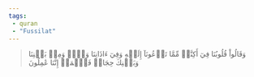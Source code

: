 ```yaml
---
tags: 
 - quran 
 - "Fussilat"
---
```


> وَقَالُواْ قُلُوبُنَا فِيٓ أَكِنَّةٖ مِّمَّا تَدۡعُونَآ إِلَيۡهِ وَفِيٓ ءَاذَانِنَا وَقۡرٞ وَمِنۢ بَيۡنِنَا وَبَيۡنِكَ حِجَابٞ فَٱعۡمَلۡ إِنَّنَا عَٰمِلُونَ
